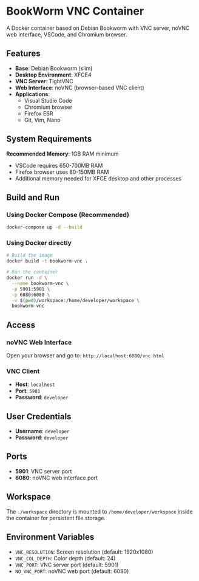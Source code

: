 # BookWorm VNC Container

A Docker container based on Debian Bookworm with VNC server, noVNC web interface, VSCode, and Chromium browser.

## Features

- **Base**: Debian Bookworm (slim)
- **Desktop Environment**: XFCE4
- **VNC Server**: TightVNC
- **Web Interface**: noVNC (browser-based VNC client)
- **Applications**:
  - Visual Studio Code
  - Chromium browser
  - Firefox ESR
  - Git, Vim, Nano

## System Requirements

**Recommended Memory**: 1GB RAM minimum
- VSCode requires 650-700MB RAM
- Firefox browser uses 80-150MB RAM
- Additional memory needed for XFCE desktop and other processes

## Build and Run

### Using Docker Compose (Recommended)

```bash
docker-compose up -d --build
```

### Using Docker directly

```bash
# Build the image
docker build -t bookworm-vnc .

# Run the container
docker run -d \
  --name bookworm-vnc \
  -p 5901:5901 \
  -p 6080:6080 \
  -v $(pwd)/workspace:/home/developer/workspace \
  bookworm-vnc
```

## Access

### noVNC Web Interface
Open your browser and go to: `http://localhost:6080/vnc.html`

### VNC Client
- **Host**: `localhost`
- **Port**: `5901`
- **Password**: `developer`

## User Credentials

- **Username**: `developer`
- **Password**: `developer`

## Ports

- **5901**: VNC server port
- **6080**: noVNC web interface port

## Workspace

The `./workspace` directory is mounted to `/home/developer/workspace` inside the container for persistent file storage.

## Environment Variables

- `VNC_RESOLUTION`: Screen resolution (default: 1920x1080)
- `VNC_COL_DEPTH`: Color depth (default: 24)
- `VNC_PORT`: VNC server port (default: 5901)
- `NO_VNC_PORT`: noVNC web port (default: 6080)